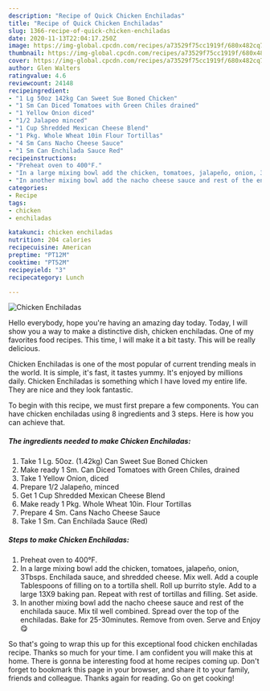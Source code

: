 ```yaml
---
description: "Recipe of Quick Chicken Enchiladas"
title: "Recipe of Quick Chicken Enchiladas"
slug: 1366-recipe-of-quick-chicken-enchiladas
date: 2020-11-13T22:04:17.250Z
image: https://img-global.cpcdn.com/recipes/a73529f75cc1919f/680x482cq70/chicken-enchiladas-recipe-main-photo.jpg
thumbnail: https://img-global.cpcdn.com/recipes/a73529f75cc1919f/680x482cq70/chicken-enchiladas-recipe-main-photo.jpg
cover: https://img-global.cpcdn.com/recipes/a73529f75cc1919f/680x482cq70/chicken-enchiladas-recipe-main-photo.jpg
author: Glen Walters
ratingvalue: 4.6
reviewcount: 24148
recipeingredient:
- "1 Lg 50oz 142kg Can Sweet Sue Boned Chicken"
- "1 Sm Can Diced Tomatoes with Green Chiles drained"
- "1 Yellow Onion diced"
- "1/2 Jalapeo minced"
- "1 Cup Shredded Mexican Cheese Blend"
- "1 Pkg. Whole Wheat 10in Flour Tortillas"
- "4 Sm Cans Nacho Cheese Sauce"
- "1 Sm Can Enchilada Sauce Red"
recipeinstructions:
- "Preheat oven to 400°F."
- "In a large mixing bowl add the chicken, tomatoes, jalapeño, onion, 3Tbsps. Enchilada sauce, and shredded cheese. Mix well. Add a couple Tablespoons of filling on to a tortilla shell. Roll up burrito style. Add to a large 13X9 baking pan. Repeat with rest of tortillas and filling. Set aside."
- "In another mixing bowl add the nacho cheese sauce and rest of the enchilada sauce. Mix til well combined. Spread over the top of the enchiladas. Bake for 25-30minutes. Remove from oven. Serve and Enjoy 😋"
categories:
- Recipe
tags:
- chicken
- enchiladas

katakunci: chicken enchiladas 
nutrition: 204 calories
recipecuisine: American
preptime: "PT12M"
cooktime: "PT52M"
recipeyield: "3"
recipecategory: Lunch

---
```



![Chicken Enchiladas](https://img-global.cpcdn.com/recipes/a73529f75cc1919f/680x482cq70/chicken-enchiladas-recipe-main-photo.jpg)

Hello everybody, hope you're having an amazing day today. Today, I will show you a way to make a distinctive dish, chicken enchiladas. One of my favorites food recipes. This time, I will make it a bit tasty. This will be really delicious.

Chicken Enchiladas is one of the most popular of current trending meals in the world. It is simple, it's fast, it tastes yummy. It's enjoyed by millions daily. Chicken Enchiladas is something which I have loved my entire life. They are nice and they look fantastic.




To begin with this recipe, we must first prepare a few components. You can have chicken enchiladas using 8 ingredients and 3 steps. Here is how you can achieve that.

<!--inarticleads1-->

##### The ingredients needed to make Chicken Enchiladas:

1. Take 1 Lg. 50oz. (1.42kg) Can Sweet Sue Boned Chicken
1. Make ready 1 Sm. Can Diced Tomatoes with Green Chiles, drained
1. Take 1 Yellow Onion, diced
1. Prepare 1/2 Jalapeño, minced
1. Get 1 Cup Shredded Mexican Cheese Blend
1. Make ready 1 Pkg. Whole Wheat 10in. Flour Tortillas
1. Prepare 4 Sm. Cans Nacho Cheese Sauce
1. Take 1 Sm. Can Enchilada Sauce (Red)




<!--inarticleads2-->

##### Steps to make Chicken Enchiladas:

1. Preheat oven to 400°F.
1. In a large mixing bowl add the chicken, tomatoes, jalapeño, onion, 3Tbsps. Enchilada sauce, and shredded cheese. Mix well. Add a couple Tablespoons of filling on to a tortilla shell. Roll up burrito style. Add to a large 13X9 baking pan. Repeat with rest of tortillas and filling. Set aside.
1. In another mixing bowl add the nacho cheese sauce and rest of the enchilada sauce. Mix til well combined. Spread over the top of the enchiladas. Bake for 25-30minutes. Remove from oven. Serve and Enjoy 😋




So that's going to wrap this up for this exceptional food chicken enchiladas recipe. Thanks so much for your time. I am confident you will make this at home. There is gonna be interesting food at home recipes coming up. Don't forget to bookmark this page in your browser, and share it to your family, friends and colleague. Thanks again for reading. Go on get cooking!
